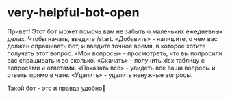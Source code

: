 # very-helpful-bot-open



Привет! Этот бот может помочь вам не забыть о маленьких ежедневных делах. Чтобы начать, введите /start.
«Добавить» - напишите, о чем вас должен спрашивать бот, и введите точное время, в которое хотите получать этот вопрос. 
«Мои вопросы» - просмотреть, что вы попросили вас спрашивать и во сколько. 
«Скачать» - получить xlsx таблицу с вопросами и ответами. 
«Показать все» - увидеть все ваши вопросы и ответы прямо в чате. 
«Удалить» - удалить ненужные вопросы. 

Такой бот - это и правда удобно🐤